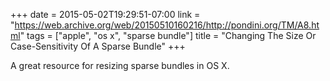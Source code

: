+++
date = 2015-05-02T19:29:51-07:00
link = "https://web.archive.org/web/20150510160216/http://pondini.org/TM/A8.html"
tags = ["apple", "os x", "sparse bundle"]
title = "Changing The Size Or Case-Sensitivity Of A Sparse Bundle"
+++

A great resource for resizing sparse bundles in OS X.
